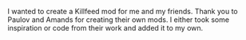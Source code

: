 I wanted to create a Killfeed mod for me and my friends. Thank you to Paulov and Amands for creating their own mods. I either took some inspiration or code from their work and added it to my own.
